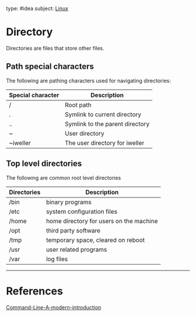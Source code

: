 type: #idea
subject: [Linux](Linux.md)
<!-- Subject should be a hub note -->
# Directory

Directories are files that store other files.

## Path special characters

The following are pathing characters used for navigating directories:

| Special character | Description |
| ----------------- | ----------- |
| / | Root path |
| . | Symlink to current directory |
| .. | Symlink to the parent directory |
| ~ | User directory |
| ~iweller | The user directory for iweller |

## Top level directories

The following are common root level directories

| Directories | Description |
| ----------- | ----------- |
| /bin | binary programs |
| /etc | system configuration files |
| /home | home directory for users on the machine |
| /opt | third party software |
| /tmp | temporary space, cleared on reboot |
| /usr | user related programs |
| /var | log files |

---
# References
<!-- What references back up this idea -->
[Command-Line-A-modern-introduction](Command-Line-A-modern-introduction.md)